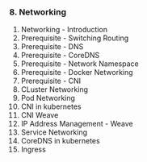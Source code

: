 ### 8. Networking
1. Networking - Introduction
2. Prerequisite - Switching Routing
3. Prerequisite - DNS
4. Prerequisite - CoreDNS
5. Prerequisite - Network Namespace
6. Prerequisite - Docker Networking
7. Prerequisite - CNI
8. CLuster Networking
9. Pod Networking
10. CNI in kubernetes
11. CNI Weave
12. IP Address Management - Weave
13. Service Networking
14. CoreDNS in kubernetes
15. Ingress
